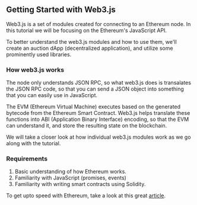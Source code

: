 ## Getting Started with Web3.js

Web3.js is a set of modules created for connecting to an Ethereum node. In this tutorial we will be focusing on the Ethereum's JavaScript API.

To better understand the web3.js modules and how to use them, we'll create an auction dApp (decentralized application), and utilize some prominently used libraries. 

### How web3.js works

The node only understands JSON RPC, so what web3.js does is transalates the JSON RPC code, so that you can send a JSON object into something that you can easily use in JavaScript. 

The EVM (Ethereum Virtual Machine) executes based on the generated bytecode from the Ethereum Smart Contract. Web3.js helps translate these functions into ABI (Application Binary Interface) encoding, so that the EVM can understand it, and store the resulting state on the blockchain.

We will take a closer look at how individual web3.js modules work as we go along with the tutorial.

### Requirements

1. Basic understanding of how Ethereum works.
2. Familiarity with JavaScript (promises, events)
3. Familiarity with writing smart contracts using Solidity.




To get upto speed with Ethereum, take a look at this great [article](https://medium.com/@mattcondon/getting-up-to-speed-on-ethereum-63ed28821bbe).
